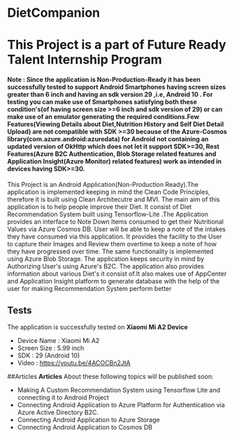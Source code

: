 # DietCompanion
# This Project is a part of Future Ready Talent Internship Program 


#### Note : Since the application is Non-Production-Ready it has been successfully tested to support Android Smartphones having screen sizes greater than 6 inch and having an sdk version 29 ,i.e, Android 10 . For testing you can make use of Smartphones satisfying both these condition's(of having screen size >=6 inch and sdk version of 29) or can make use of an emulator generating the required conditions.Few Features(Viewing Details about Diet,Nutrition History and Self Diet Detail Upload) are not compatible with SDK >=30 because of the Azure-Cosmos library(com.azure.android:azuredata) for Android not containing an updated version of OkHttp which does not let it support SDK>=30, Rest Features(Azure B2C Authentication, Blob Storage related features and Application Insight(Azure Monitor) related features) work as intended in devices having SDK>=30.



This Project is an Android Application(Non-Production Ready).The application is implemented keeping in mind the Clean Code Principles, therefore it is built using Clean Architecutre and MVI. The main aim of this application is to help people improve their Diet. It consist of Diet Recommendation System built using Tensorflow-Lite .The Application provides an interface to Note Down Items consumed to get their Nutritional Values via Azure Cosmos DB. User will be able to keep a note of the intakes they have consumed via this application. It provides the facility to the User to capture their Images and Review them overtime to keep a note of how they have progressed over time. The same functionality is implemented using Azure Blob Storage. The application keeps security in mind by Authorizing User's using Azure's B2C. The application also provides information about various Diet's it consist of.It also makes use of AppCenter and Application Insight platform to generate database with the help of the user for making Recommendation System perform better 

## Tests
The application is successfully tested on **Xiaomi Mi A2 Device**
* Device Name : Xiaomi Mi A2 
* Screen Size : 5.99 inch 
* SDK : 29 (Android 10)
* Video : https://youtu.be/4ACOCBn2JtA

##Articles
**Articles** About these following topics will be published soon:

* Making A Custom Recommendation System using Tensorflow Lite and connecting it to Android Project
* Connecting Android Application to Azure Platform for Authentication via Azure Active Directory B2C.
* Connecting Android Application to Azure Storage 
* Connecting Android Application to Cosmos DB
